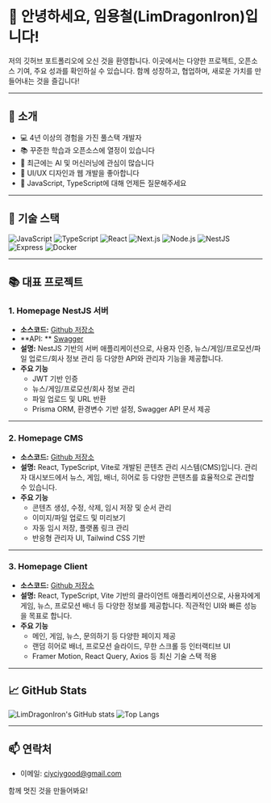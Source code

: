 # 👋 안녕하세요, 임용철(LimDragonIron)입니다!

저의 깃허브 포트폴리오에 오신 것을 환영합니다. 이곳에서는 다양한 프로젝트, 오픈소스 기여, 주요 성과를 확인하실 수 있습니다. 함께 성장하고, 협업하며, 새로운 가치를 만들어내는 것을 즐깁니다!

---

## 🚀 소개

- 💻 4년 이상의 경험을 가진 풀스택 개발자
- 📚 꾸준한 학습과 오픈소스에 열정이 있습니다
- 🤖 최근에는 AI 및 머신러닝에 관심이 많습니다
- 🎨 UI/UX 디자인과 웹 개발을 좋아합니다
- 💬 JavaScript, TypeScript에 대해 언제든 질문해주세요

---

## 🔧 기술 스택

![JavaScript](https://img.shields.io/badge/-JavaScript-F7DF1E?style=flat&logo=javascript&logoColor=black)
![TypeScript](https://img.shields.io/badge/-TypeScript-3178C6?style=flat&logo=typescript&logoColor=white)
![React](https://img.shields.io/badge/-React-61DAFB?style=flat&logo=react&logoColor=black)
![Next.js](https://img.shields.io/badge/-Next.js-000000?style=flat&logo=next.js&logoColor=white)
![Node.js](https://img.shields.io/badge/-Node.js-339933?style=flat&logo=node.js&logoColor=white)
![NestJS](https://img.shields.io/badge/-NestJS-E0234E?style=flat&logo=nestjs&logoColor=white)
![Express](https://img.shields.io/badge/-Express-000000?style=flat&logo=express&logoColor=white)
![Docker](https://img.shields.io/badge/-Docker-2496ED?style=flat&logo=docker&logoColor=white)

---

## 📚 대표 프로젝트

### 1. Homepage NestJS 서버
- **소스코드:**  [Github 저장소](https://github.com/LimDragonIron/hompage-server)
- **API: ** [Swagger](https://be.joiepot.com/docs#/)
- **설명:** NestJS 기반의 서버 애플리케이션으로, 사용자 인증, 뉴스/게임/프로모션/파일 업로드/회사 정보 관리 등 다양한 API와 관리자 기능을 제공합니다.
- **주요 기능**
  - JWT 기반 인증
  - 뉴스/게임/프로모션/회사 정보 관리
  - 파일 업로드 및 URL 반환
  - Prisma ORM, 환경변수 기반 설정, Swagger API 문서 제공

---

### 2. Homepage CMS
- **소스코드:**  [Github 저장소](https://github.com/LimDragonIron/hompage-cms)
- **설명:** React, TypeScript, Vite로 개발된 콘텐츠 관리 시스템(CMS)입니다. 관리자 대시보드에서 뉴스, 게임, 배너, 히어로 등 다양한 콘텐츠를 효율적으로 관리할 수 있습니다.
- **주요 기능**
  - 콘텐츠 생성, 수정, 삭제, 임시 저장 및 순서 관리
  - 이미지/파일 업로드 및 미리보기
  - 자동 임시 저장, 플랫폼 링크 관리
  - 반응형 관리자 UI, Tailwind CSS 기반

---

### 3. Homepage Client
- **소스코드:**  [Github 저장소](https://github.com/LimDragonIron/homepage-client)
- **설명:** React, TypeScript, Vite 기반의 클라이언트 애플리케이션으로, 사용자에게 게임, 뉴스, 프로모션 배너 등 다양한 정보를 제공합니다. 직관적인 UI와 빠른 성능을 목표로 합니다.
- **주요 기능**
  - 메인, 게임, 뉴스, 문의하기 등 다양한 페이지 제공
  - 랜덤 히어로 배너, 프로모션 슬라이드, 무한 스크롤 등 인터랙티브 UI
  - Framer Motion, React Query, Axios 등 최신 기술 스택 적용

---

## 📈 GitHub Stats

![LimDragonIron's GitHub stats](https://github-readme-stats.vercel.app/api?username=LimDragonIron&hide=stars,contribs_icons=true&theme=dracula)
![Top Langs](https://github-readme-stats.vercel.app/api/top-langs/?username=LimDragonIron&layout=compact&theme=radical)

---

## 📫 연락처

- 이메일: ciyciygood@gmail.com

함께 멋진 것을 만들어봐요!
